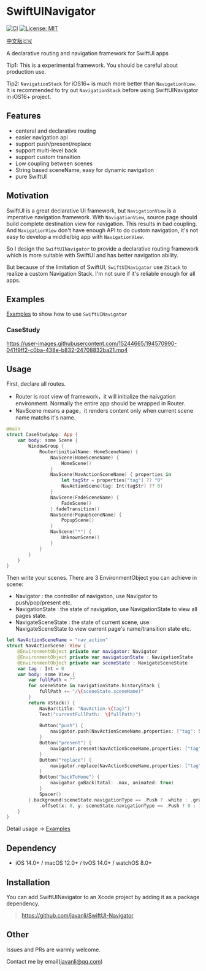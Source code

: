 # SwiftUINavigator

[![CI](https://img.shields.io/badge/SPM-supported-DE5C43.svg?style=flat)](https://swift.org/package-manager/)
[![License: MIT](https://img.shields.io/badge/License-MIT-yellow.svg)](https://opensource.org/licenses/MIT)

[中文版🇨🇳](README_CN.md)

A declarative routing and navigation framework for SwiftUI apps

Tip1: This is a experimental framework. You should be careful about production use.

Tip2: `NavigationStack` for iOS16+ is much more better than `NavigationView`. It is recommended to try out `NavigationStack` before using SwiftUINavigator in iOS16+ project.

## Features

* centeral and declarative routing
* easier navigation api
* support push/present/replace
* support multi-level back
* support custom transition
* Low coupling between scenes
* String based sceneName, easy for dynamic navigation
* pure SwiftUI

## Motivation

SwiftUI is a great declarative UI framework, but `NavigationView` is a imperative navigation framework. With `NavigationView`, source page should build complete destination view for navigation. This results in bad coupling. And `NavigationView` don't have enough API to do custom navigation, it's not easy to develop a middle/big app with `NavigationView`.

So I design the `SwiftUINavigator` to provide a declarative routing framework which is more suitable with SwiftUI and has better navigation ability.

But because of the limitation of SwiftUI, `SwiftUINavigator` use `ZStack` to realize a custom Navigation Stack. I'm not sure if it's reliable enough for all apps.

## Examples

[Examples](./Examples/) to show how to use `SwiftUINavigator`

### CaseStudy

https://user-images.githubusercontent.com/15244665/194570990-041f9ff2-c0ba-438e-b832-24708832ba21.mp4

## Usage

First, declare all routes.

* Router is root view of framework，it will initialize the naivgation environment. Normally the entire app should be wrapped in Router.
* NavScene means a page，it renders content only when current scene name matchs it's name.

```Swift
@main
struct CaseStudyApp: App {
    var body: some Scene {
        WindowGroup {
            Router(initialName: HomeSceneName) {
                NavScene(HomeSceneName) {
                    HomeScene()
                }
                NavScene(NavActionSceneName) { properties in
                    let tagStr = properties["tag"] ?? "0"
                    NavActionScene(tag: Int(tagStr) ?? 0)
                }
                NavScene(FadeSceneName) {
                    FadeScene()
                }.fadeTransition()
                NavScene(PopupSceneName) {
                    PopupScene()
                }
                NavScene("*") {
                    UnknownScene()
                }
            }
        }
    }
}
```

Then write your scenes.
There are 3 EnvironmentObject you can achieve in scene:

* Navigator : the controller of navigation, use Navigator to push/pop/present etc.
* NavigationState : the state of navigation, use NavigationState to view all pages state.
* NavigateSceneState : the state of current scene, use NavigateSceneState to view current page's name/transition state etc.

```Swift
let NavActionSceneName = "nav_action"
struct NavActionScene: View {
    @EnvironmentObject private var navigator: Navigator
    @EnvironmentObject private var navigationState : NavigationState
    @EnvironmentObject private var sceneState : NavigateSceneState
    var tag : Int = 0
    var body: some View {
        var fullPath = ""
        for sceneState in navigationState.historyStack {
            fullPath += "/\(sceneState.sceneName)"
        }
        return VStack() {
            NavBar(title: "NavAction-\(tag)")
            Text("currentFullPath:  \(fullPath)")
            
            Button("push") {
                navigator.push(NavActionSceneName,properties: ["tag": String(tag + 1)])
            }
            Button("present") {
                navigator.present(NavActionSceneName,properties: ["tag": String(tag + 1)])
            }
            Button("replace") {
                navigator.replace(NavActionSceneName,properties: ["tag": String(tag + 1)])
            }
            Button("backToHome") {
                navigator.goBack(total: .max, animated: true)
            }
            Spacer()
        }.background(sceneState.navigationType == .Push ? .white : .gray)
            .offset(x: 0, y: sceneState.navigationType == .Push ? 0 : 150)
    }
}
```

Detail usage -> [Examples](./Examples/)

## Dependency

* iOS 14.0+ / macOS 12.0+ / tvOS 14.0+ / watchOS 8.0+

## Installation

You can add SwiftUINavigator to an Xcode project by adding it as a package dependency.

> https://github.com/javanli/SwiftUI-Navigator

## Other

Issues and PRs are warmly welcome.

Contact me by email(javanli@qq.com)
